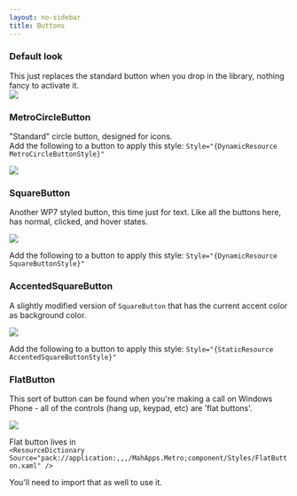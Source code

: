```yaml
---
layout: no-sidebar
title: Buttons
---
```


### Default look

This just replaces the standard button when you drop in the library, nothing fancy to activate it.                         
![]({{site.baseurl}}/images/08_RegularButton.png)

### MetroCircleButton

"Standard" circle button, designed for icons.  
Add the following to a button to apply this style: `Style="{DynamicResource MetroCircleButtonStyle}"`  

![]({{site.baseurl}}/images/07_CircleButtons.png)

### SquareButton 

Another WP7 styled button, this time just for text. Like all the buttons here, has normal, clicked, and hover states.  

![]({{site.baseurl}}/images/square-button.png)

Add the following to a button to apply this style: `Style="{DynamicResource SquareButtonStyle}"`

### AccentedSquareButton

A slightly modified version of `SquareButton` that has the current accent color as background color.

![]({{site.baseurl}}/images/accent-square-button.png)

Add the following to a button to apply this style: `Style="{StaticResource AccentedSquareButtonStyle}"`

### FlatButton

This sort of button can be found when you're making a call on Windows Phone - all of the controls (hang up, keypad, etc) are 'flat buttons'.  

![]({{site.baseurl}}/images/flatbutton.png) 

Flat button lives in   
`<ResourceDictionary Source="pack://application:,,,/MahApps.Metro;component/Styles/FlatButton.xaml" />`

You'll need to import that as well to use it.



